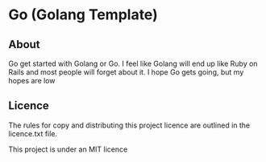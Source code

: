 
# Go (Golang Template)

## About

Go get started with Golang or Go. I feel like Golang will end up like Ruby on Rails and most people will forget about it. I hope Go gets going, but my hopes are low

## Licence

The rules for copy and distributing this project licence are
outlined in the licence.txt file.

This project is under an MIT licence
